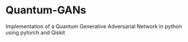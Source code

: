 # Quantum-GANs
Implementation of a Quantum Generative Adversarial Network in python using pytorch and Qiskit
